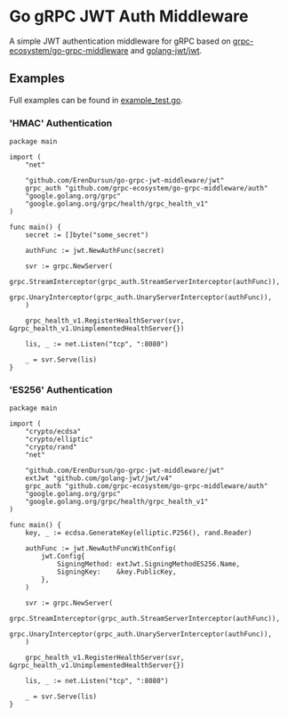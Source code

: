 # Go gRPC JWT Auth Middleware

A simple JWT authentication middleware for gRPC based on [grpc-ecosystem/go-grpc-middleware](https://github.com/grpc-ecosystem/go-grpc-middleware) and [golang-jwt/jwt](https://github.com/golang-jwt/jwt).

## Examples

Full examples can be found in [example_test.go](jwt/example_test.go).

### 'HMAC' Authentication
```
package main

import (
	"net"

	"github.com/ErenDursun/go-grpc-jwt-middleware/jwt"
	grpc_auth "github.com/grpc-ecosystem/go-grpc-middleware/auth"
	"google.golang.org/grpc"
	"google.golang.org/grpc/health/grpc_health_v1"
)

func main() {
	secret := []byte("some_secret")

	authFunc := jwt.NewAuthFunc(secret)

	svr := grpc.NewServer(
		grpc.StreamInterceptor(grpc_auth.StreamServerInterceptor(authFunc)),
		grpc.UnaryInterceptor(grpc_auth.UnaryServerInterceptor(authFunc)),
	)

	grpc_health_v1.RegisterHealthServer(svr, &grpc_health_v1.UnimplementedHealthServer{})

	lis, _ := net.Listen("tcp", ":8080")

	_ = svr.Serve(lis)
}
```

### 'ES256' Authentication
```
package main

import (
	"crypto/ecdsa"
	"crypto/elliptic"
	"crypto/rand"
	"net"

	"github.com/ErenDursun/go-grpc-jwt-middleware/jwt"
	extJwt "github.com/golang-jwt/jwt/v4"
	grpc_auth "github.com/grpc-ecosystem/go-grpc-middleware/auth"
	"google.golang.org/grpc"
	"google.golang.org/grpc/health/grpc_health_v1"
)

func main() {
	key, _ := ecdsa.GenerateKey(elliptic.P256(), rand.Reader)

	authFunc := jwt.NewAuthFuncWithConfig(
		jwt.Config{
			SigningMethod: extJwt.SigningMethodES256.Name,
			SigningKey:    &key.PublicKey,
		},
	)

	svr := grpc.NewServer(
		grpc.StreamInterceptor(grpc_auth.StreamServerInterceptor(authFunc)),
		grpc.UnaryInterceptor(grpc_auth.UnaryServerInterceptor(authFunc)),
	)

	grpc_health_v1.RegisterHealthServer(svr, &grpc_health_v1.UnimplementedHealthServer{})

	lis, _ := net.Listen("tcp", ":8080")

	_ = svr.Serve(lis)
}
```
